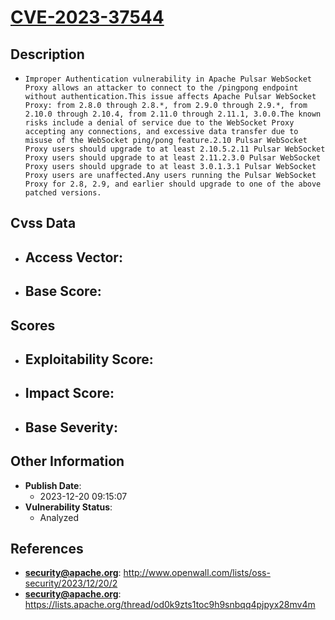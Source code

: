 
# [CVE-2023-37544](https://cve.mitre.org/cgi-bin/cvename.cgi?name=CVE-2023-37544)

## Description

- `Improper Authentication vulnerability in Apache Pulsar WebSocket Proxy allows an attacker to connect to the /pingpong endpoint without authentication.This issue affects Apache Pulsar WebSocket Proxy: from 2.8.0 through 2.8.*, from 2.9.0 through 2.9.*, from 2.10.0 through 2.10.4, from 2.11.0 through 2.11.1, 3.0.0.The known risks include a denial of service due to the WebSocket Proxy accepting any connections, and excessive data transfer due to misuse of the WebSocket ping/pong feature.2.10 Pulsar WebSocket Proxy users should upgrade to at least 2.10.5.2.11 Pulsar WebSocket Proxy users should upgrade to at least 2.11.2.3.0 Pulsar WebSocket Proxy users should upgrade to at least 3.0.1.3.1 Pulsar WebSocket Proxy users are unaffected.Any users running the Pulsar WebSocket Proxy for 2.8, 2.9, and earlier should upgrade to one of the above patched versions.`

## Cvss Data

- **Access Vector**:
  - 
- **Base Score**:
  - 

## Scores

- **Exploitability Score**:
  - 
- **Impact Score**:
  - 
- **Base Severity**:
  - 

## Other Information

- **Publish Date**:
  - 2023-12-20 09:15:07
- **Vulnerability Status**:
  - Analyzed

## References

- **security@apache.org**: http://www.openwall.com/lists/oss-security/2023/12/20/2
- **security@apache.org**: https://lists.apache.org/thread/od0k9zts1toc9h9snbqq4pjpyx28mv4m
